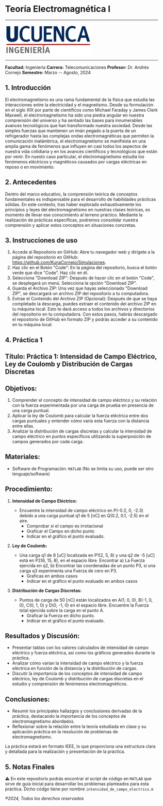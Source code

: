 # Teoría Electromagnética I
___
<img src='./docs/logo_U_Cuenca.png' height='100'/>

___
**Facultad:** Ingeniería
**Carrera:** Telecomunicaciones
**Profesor:** Dr. Andrés Cornejo
**Semestre:** Marzo -- Agosto, 2024

## 1. Introducción

El electromagnetismo es una rama fundamental de la física que estudia las interacciones entre la electricidad y el magnetismo. Desde su formulación en el siglo XIX por parte de científicos como Michael Faraday y James Clerk Maxwell, el electromagnetismo ha sido una piedra angular en nuestra comprensión del universo y ha sentado las bases para innumerables avances tecnológicos que han transformado nuestra sociedad. Desde las simples fuerzas que mantienen un imán pegado a la puerta de un refrigerador hasta las complejas ondas electromagnéticas que permiten la comunicación inalámbrica, el electromagnetismo se manifiesta en una amplia gama de fenómenos que influyen en casi todos los aspectos de nuestra vida cotidiana y en los avances científicos y tecnológicos que están por venir. En nuesto caso particular, el electromagnetismo estudia los fenómenos eléctricos y magnéticos causados
por cargas eléctricas en reposo o en movimiento.

## 2. Antecedentes

Dentro del marco educativo, la comprensión teórica de conceptos fundamentales es indispensable para el desarrollo de habilidades prácticas sólidas. En este contexto, tras haber explorado exhaustivamente los principios y leyes del electromagnetismo en nuestras clases teóricas, es momento de llevar ese conocimiento al terreno práctico. Mediante la realización de prácticas específicas, podremos consolidar nuestra comprensión y aplicar estos conceptos en situaciones concretas.

## 3. Instrucciones de uso

1. Accede al Repositorio en GitHub:
Abre tu navegador web y dirígete a la página del repositorio en GitHub: https://github.com/KunaCornejo/Simulaciones.
2. Haz clic en el Botón "Code":
En la página del repositorio, busca el botón verde que dice "Code". Haz clic en él.
3. Selecciona "Download ZIP":
Después de hacer clic en el botón "Code", se desplegará un menú. Selecciona la opción "Download ZIP".
4. Guarda el Archivo ZIP:
Una vez que hayas seleccionado "Download ZIP", se descargará un archivo ZIP del repositorio a tu computadora.
5. Extrae el Contenido del Archivo ZIP (Opcional):
Después de que se haya completado la descarga, puedes extraer el contenido del archivo ZIP en tu máquina local. Esto te dará acceso a todos los archivos y directorios del repositorio en tu computadora.
Con estos pasos, habrás descargado el repositorio de GitHub en formato ZIP y podrás acceder a su contenido en tu máquina local.

## 4. Práctica 1

## Título: Práctica 1: Intensidad de Campo Eléctrico, Ley de Coulomb y Distribución de Cargas Discretas

## Objetivos:
1. Comprender el concepto de intensidad de campo eléctrico y su relación con la fuerza experimentada por una carga de prueba en presencia de una carga puntual.
2. Aplicar la ley de Coulomb para calcular la fuerza eléctrica entre dos cargas puntuales y entender cómo varía esta fuerza con la distancia entre ellas.
3. Analizar la distribución de cargas discretas y calcular la intensidad de campo eléctrico en puntos específicos utilizando la superposición de campos generados por cada carga.

## Materiales:

- Software de Programación: `MATLAB` (No se limita su uso, puede ser otro lenguaje/software)

## Procedimiento:
1. **Intensidad de Campo Eléctrico:**
   - Encuentre la intensidad de campo eléctrico en P(-0.2, 0, -2.3) debido a una carga puntual q1 de 5 [nC] en Q(0.2, 0.1, -2.5) en el aire.
     - Comprobar si el campo es irrotacional
     - Graficar el Campo en dicho punto
     - Indicar en el gráfico el punto evaluado.

2. **Ley de Coulomb:**
   - Una carga q1 de 8 [uC] localizada en P1(2, 5, 8) y una q2 de -5 [uC] está en P2(6, 15, 8), en el espacio libre. Encontrar a) La Fuerza ejercida en q2, b) Encontrar las coordenadas de un punto P3, si una carga q3 experimenta una Fuerza de cero en P3.
     - Graficas en ambos casos
     - Indicar en el gráfico el punto evaluado en ambos casos

3. **Distribución de Cargas Discretas:**
   - Puntos de carga de 50 [nC] están localizados en A(1, 0, 0), B(-1, 0, 0), C(0, 1, 0) y D(0, -1, 0) en el espacio libre. Encuentre la Fuerza total ejercida sobre la carga en el punto A.
     - Graficar la Fuerza en dicho punto.
     - Indicar en el gráfico el punto evaluado.

## Resultados y Discusión:
- Presentar tablas con los valores calculados de intensidad de campo eléctrico y fuerza eléctrica, así como los gráficos generados durante la práctica.
- Analizar cómo varían la intensidad de campo eléctrico y la fuerza eléctrica en función de la distancia y la distribución de cargas.
- Discutir la importancia de los conceptos de intensidad de campo eléctrico, ley de Coulomb y distribución de cargas discretas en el estudio y comprensión de fenómenos electromagnéticos.

## Conclusiones:
- Resumir los principales hallazgos y conclusiones derivadas de la práctica, destacando la importancia de los conceptos de electromagnetismo abordados.
- Reflexionar sobre la relación entre la teoría estudiada en clase y su aplicación práctica en la resolución de problemas de electromagnetismo.

La práctica estará en formato IEEE, lo que proporciona una estructura clara y detallada para la realización y presentación de la práctica.

## 5. Notas Finales

:warning: En este repositorio podrás encontrar el script de código en `MATLAB` que sirve de guía inicial para desarrollar los problemas planteados para esta práctica. Dicho códgo tiene por nombre `intensidad_de_campo_electrico.m`

_®2024, Todos los derechos reservados_